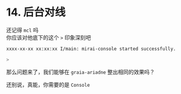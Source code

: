 # 14. 后台对线

还记得 `mcl` 吗  
你应该对他底下的这个 `>` 印象深刻吧

```bash
xxxx-xx-xx xx:xx:xx I/main: mirai-console started successfully.

>
```

那么问题来了，我们能够在 `graia-ariadne` 整出相同的效果吗？

还别说，真能，你需要的是 `Console`
